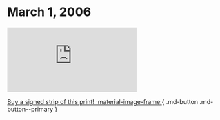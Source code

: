 # March 1, 2006

![](https://www.achewood.com/comic.php?date=03012006)

[Buy a signed strip of this print! :material-image-frame:](https://achewood-holiday-pop-up.myshopify.com/products/strip#03012006){ .md-button .md-button--primary }
